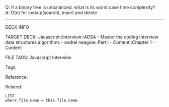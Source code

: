 Q: If a binary tree is unbalanced, what is its worst case time complexity?  
A: O(n) for lookup(search), insert and delete
<!--ID: 1690032123689-->

---

DECK INFO

TARGET DECK: Javascript::Interview::ADSA - Master the coding interview data structures algorithms - andrei neagoie::Part I - Content::Chapter 1 - Content

FILE TAGS: Javascript Interview

Tags:

Reference:

Related:

```dataview
LIST
where file.name = this.file.name
```
